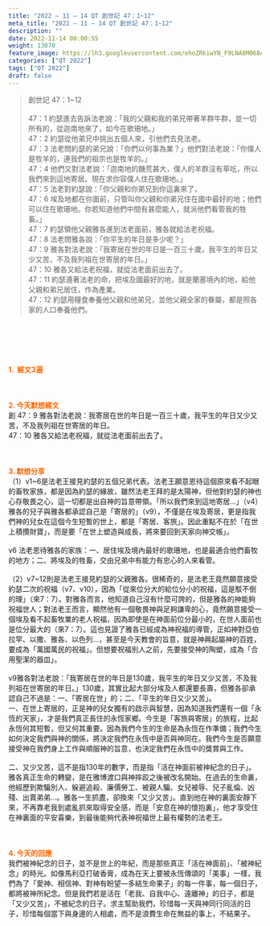 ```yaml
---
title: "2022 – 11 – 14 QT 創世記 47：1~12"
meta_title: "2022 – 11 – 14 QT 創世記 47：1~12"
description: ""
date: 2022-11-14 00:00:55
weight: 13070
feature_image: https://lh3.googleusercontent.com/ehoZRkiwYN_F9LNA8M068AYxt73EavCZno-PD1cJRuf5BbSkQVUWr3gNEbt5kSs28Pb_Elg17kSrtf9ybWvojWoMV6I4tPM3vGRGDq6GkKkPdL2Gut4QAIw4-uykKUAtNiKgQKntvsU=w800
categories: ["QT 2022"]
tags: ["QT 2022"]
draft: false
---
```


<blockquote>創世記 47：1~12<br />
<br />
47：1 約瑟進去告訴法老說：「我的父親和我的弟兄帶著羊群牛群，並一切所有的，從迦南地來了，如今在歌珊地。」<br />
47：2 約瑟從他弟兄中挑出五個人來，引他們去見法老。<br />
47：3 法老問約瑟的弟兄說：「你們以何事為業？」他們對法老說：「你僕人是牧羊的，連我們的祖宗也是牧羊的。」<br />
47：4 他們又對法老說：「迦南地的饑荒甚大，僕人的羊群沒有草吃，所以我們來到這地寄居。現在求你容僕人住在歌珊地。」<br />
47：5 法老對約瑟說：「你父親和你弟兄到你這裏來了，<br />
47：6 埃及地都在你面前，只管叫你父親和你弟兄住在國中最好的地；他們可以住在歌珊地。你若知道他們中間有甚麼能人，就派他們看管我的牲畜。」<br />
47：7 約瑟領他父親雅各進到法老面前，雅各就給法老祝福。<br />
47：8 法老問雅各說：「你平生的年日是多少呢？」<br />
47：9 雅各對法老說：「我寄居在世的年日是一百三十歲，我平生的年日又少又苦，不及我列祖在世寄居的年日。」<br />
47：10 雅各又給法老祝福，就從法老面前出去了。<br />
47：11 約瑟遵著法老的命，把埃及國最好的地，就是蘭塞境內的地，給他父親和弟兄居住，作為產業。<br />
47：12 約瑟用糧食奉養他父親和他弟兄，並他父親全家的眷屬，都是照各家的人口奉養他們。</blockquote><br />
&nbsp;<br />
<br />
&nbsp;<br />
<br />
<span style="color: #ff6600;"><strong>1.  經文3遍</strong></span><br />
<br />
&nbsp;<br />
<br />
<span style="color: #ff6600;"><strong>2. 今天默想經文<br />
</strong></span>創 47：9 雅各對法老說：我寄居在世的年日是一百三十歲，我平生的年日又少又苦，不及我列祖在世寄居的年日。<br />
47：10 雅各又給法老祝福，就從法老面前出去了。<br />
<br />
&nbsp;<br />
<br />
<strong><span style="color: #ff6600;">3. 默想分享<br />
</span></strong>（1）v1~6是法老王接見約瑟的五個兄弟代表。法老王願意恩待這個原來看不起眼的畜牧家族，都是因為約瑟的緣故，雖然法老王拜的是太陽神，但他對約瑟的神也心存敬畏之心，這一切都是出自神的旨意帶領。「所以我們來到這地寄居…」（v4）雅各的兒子與雅各都承認自己是「寄居的」（v9），不僅是在埃及寄居，更是指我們神的兒女在這個今生短暫的世上，都是「寄居、客旅」。因此重點不在於「在世上積攢財寶」，而是要「在世上塑造與成長，將來要回到天家向神交帳」。<br />
<br />
v6 法老恩待雅各的家族：一、居住埃及境內最好的歌珊地，也是最適合他們畜牧的地方；二、將埃及的牲畜，交由兄弟中有能力有忠心的人來看管。<br />
<br />
（2）v7~12則是法老王接見約瑟的父親雅各。很稀奇的，是法老王竟然願意接受約瑟二次的祝福（v7、v10），因為「從來位分大的給位分小的祝福，這是駁不倒的理」（來7：7）。對雅各而言，他知道自己沒有什麼可誇的，但是雅各的神能夠祝福世人；對法老王而言，顯然他有一個敬畏神與足夠謙卑的心，竟然願意接受一個埃及看不起畜牧業的老人祝福，因為即使是在神面前位分最小的，在世人面前也是位分最大的（來7：7）。這也見證了雅各已經成為神祝福的導管，正如神對亞伯拉罕、以撒、雅各、以色列…，甚至是今天教會的旨意，就是神興起屬神的百姓，要成為「萬國萬民的祝福」。但想要祝福別人之前，先要接受神的陶塑，成為「合用聖潔的器皿」。<br />
<br />
v9雅各對法老說：「我寄居在世的年日是130歲，我平生的年日又少又苦，不及我列祖在世寄居的年日。」130歲，其實比起大部分埃及人都還要長壽，但雅各卻承認自己不過是：一、「寄居在世」的；二、「平生的年日又少又苦」。<br />
一、在世上寄居的，正是神的兒女獨有的啟示與智慧，因為知道我們還有一個「永恆的天家」，才是我們真正長住的永恆家鄉。今生是「客旅與寄居」的旅程，比起永恆何其短暫，但又何其重要。因為我們今生的生命是為永恆在作準備；我們今生如何決定我們與神的關係，將決定我們在永恆中是否與神同在。我們今生是否願意接受神在我們身上工作與順服神的旨意，也決定我們在永恆中的獎賞與工作。<br />
<br />
二、又少又苦，這不是指130年的數字，而是指「活在神面前被神紀念的日子」。雅各真正生命的轉變，是在雅博渡口與神摔跤之後被改名開始。在過去的生命裏，他經歷到欺騙別人、躲避追殺、廉價勞工、被親人騙、女兒被辱、兒子亂倫、凶殘、出賣弟弟…。雅各一生抓盡，卻換來「又少又苦」。直到他在神的裏面安靜下來，不再靠老我到處亂抓來取得安全感，而是「安息在神的懷抱裏」，他才享受住在神裏面的平安喜樂，到最後能夠代表神祝福世上最有權勢的法老王。<br />
<br />
&nbsp;<br />
<br />
<strong><span style="color: #ff6600;">4. 今天的回應<br />
</span></strong>我們被神紀念的日子，並不是世上的年紀，而是那些真正「活在神面前」、「被神紀念」的時光。如像馬利亞打破香膏，成為在天上要被永恆傳頌的「美事」一樣，我們為了「愛神、相信神、對神有盼望—多結生命果子」的每一件事，每一個日子，都將被神所紀念。但是我們若是活在「老我、自我中心、遠離神」的日子，都是「又少又苦」，不被紀念的日子。求主幫助我們，珍惜每一天與神同行同活的日子，珍惜每個當下與身邊的人相處，而不是浪費生命在無益的事上，不結果子。<br />
<br />
&nbsp;
        